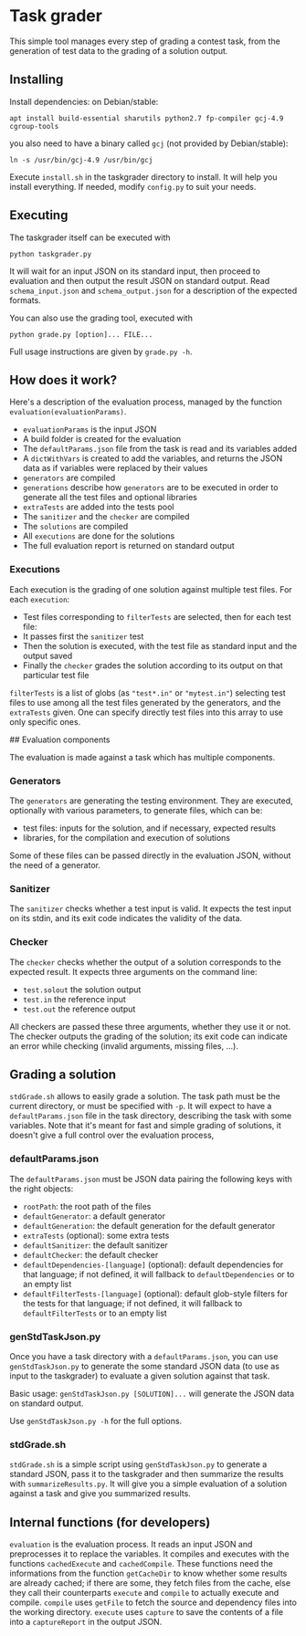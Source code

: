 # Task grader
This simple tool manages every step of grading a contest task, from the generation of test data to the grading of a solution output.

## Installing

Install dependencies: on Debian/stable:

    apt install build-essential sharutils python2.7 fp-compiler gcj-4.9 cgroup-tools

you also need to have a binary called `gcj` (not provided by Debian/stable):

    ln -s /usr/bin/gcj-4.9 /usr/bin/gcj

Execute `install.sh` in the taskgrader directory to install. It will help you install everything. If needed, modify `config.py` to suit your needs.

## Executing
The taskgrader itself can be executed with

    python taskgrader.py

It will wait for an input JSON on its standard input, then proceed to evaluation and then output the result JSON on standard output. Read `schema_input.json` and `schema_output.json` for a description of the expected formats.

You can also use the grading tool, executed with

    python grade.py [option]... FILE...

Full usage instructions are given by `grade.py -h`.

## How does it work?

Here's a description of the evaluation process, managed by the function `evaluation(evaluationParams)`.

* `evaluationParams` is the input JSON
* A build folder is created for the evaluation
* The `defaultParams.json` file from the task is read and its variables added
* A `dictWithVars` is created to add the variables, and returns the JSON data as if variables were replaced by their values
* `generators` are compiled
* `generations` describe how `generators` are to be executed in order to generate all the test files and optional libraries
* `extraTests` are added into the tests pool
* The `sanitizer` and the `checker` are compiled
* The `solutions` are compiled
* All `executions` are done for the solutions
* The full evaluation report is returned on standard output

### Executions

Each execution is the grading of one solution against multiple test files. For each `execution`:
* Test files corresponding to `filterTests` are selected, then for each test file:
* It passes first the `sanitizer` test
* Then the solution is executed, with the test file as standard input and the output saved
* Finally the `checker` grades the solution according to its output on that particular test file

`filterTests` is a list of globs (as `"test*.in"` or `"mytest.in"`) selecting test files to use among all the test files generated by the generators, and the `extraTests` given. One can specify directly test files into this array to use only specific ones.

## Evaluation components

The evaluation is made against a task which has multiple components.

### Generators

The `generators` are generating the testing environment. They are executed, optionally with various parameters, to generate files, which can be:

* test files: inputs for the solution, and if necessary, expected results
* libraries, for the compilation and execution of solutions

Some of these files can be passed directly in the evaluation JSON, without the need of a generator.

### Sanitizer

The `sanitizer` checks whether a test input is valid. It expects the test input on its stdin, and its exit code indicates the validity of the data.

### Checker

The `checker` checks whether the output of a solution corresponds to the expected result. It expects three arguments on the command line:

* `test.solout` the solution output
* `test.in` the reference input
* `test.out` the reference output

All checkers are passed these three arguments, whether they use it or not. The checker outputs the grading of the solution; its exit code can indicate an error while checking (invalid arguments, missing files, ...).

## Grading a solution

`stdGrade.sh` allows to easily grade a solution. The task path must be the current directory, or must be specified with `-p`. It will expect to have a `defaultParams.json` file in the task directory, describing the task with some variables. Note that it's meant for fast and simple grading of solutions, it doesn't give a full control over the evaluation process,

### defaultParams.json

The `defaultParams.json` must be JSON data pairing the following keys with the right objects:

* `rootPath`: the root path of the files
* `defaultGenerator`: a default generator
* `defaultGeneration`: the default generation for the default generator
* `extraTests` (optional): some extra tests
* `defaultSanitizer`: the default sanitizer
* `defaultChecker`: the default checker
* `defaultDependencies-[language]` (optional): default dependencies for that language; if not defined, it will fallback to `defaultDependencies` or to an empty list
* `defaultFilterTests-[language]` (optional): default glob-style filters for the tests for that language; if not defined, it will fallback to `defaultFilterTests` or to an empty list

### genStdTaskJson.py

Once you have a task directory with a `defaultParams.json`, you can use `genStdTaskJson.py` to generate the some standard JSON data (to use as input to the taskgrader) to evaluate a given solution against that task.

Basic usage: `genStdTaskJson.py [SOLUTION]...` will generate the JSON data on standard output.

Use `genStdTaskJson.py -h` for the full options.

### stdGrade.sh

`stdGrade.sh` is a simple script using `genStdTaskJson.py` to generate a standard JSON, pass it to the taskgrader and then summarize the results with `summarizeResults.py`. It will give you a simple evaluation of a solution against a task and give you summarized results.


## Internal functions (for developers)

`evaluation` is the evaluation process. It reads an input JSON and preprocesses it to replace the variables. It compiles and executes with the functions `cachedExecute` and `cachedCompile`. These functions need the informations from the function `getCacheDir` to know whether some results are already cached; if there are some, they fetch files from the cache, else they call their counterparts `execute` and `compile` to actually execute and compile. `compile` uses `getFile` to fetch the source and dependency files into the working directory. `execute` uses `capture` to save the contents of a file into a `captureReport` in the output JSON.
